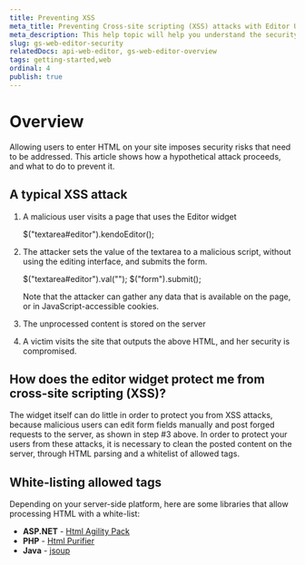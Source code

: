 ```yaml
---
title: Preventing XSS
meta_title: Preventing Cross-site scripting (XSS) attacks with Editor UI widget | Kendo UI Documentation
meta_description: This help topic will help you understand the security implications of allowing HTML editing in your pages and provide guidelines on how to secure them.
slug: gs-web-editor-security
relatedDocs: api-web-editor, gs-web-editor-overview
tags: getting-started,web
ordinal: 4
publish: true
---
```


# Overview

Allowing users to enter HTML on your site imposes security risks that need to be addressed. This article shows how a hypothetical attack proceeds, and what to do to prevent it.

## A typical XSS attack

1. A malicious user visits a page that uses the Editor widget

      $("textarea#editor").kendoEditor();

2. The attacker sets the value of the textarea to a malicious script, without using the editing interface, and submits the form.

      $("textarea#editor").val("<script>alert('Script that gathers user info and posts it to another site');</script>");
      $("form").submit();

   Note that the attacker can gather any data that is available on the page, or in JavaScript-accessible cookies.

3. The unprocessed content is stored on the server
4. A victim visits the site that outputs the above HTML, and her security is compromised.

## How does the editor widget protect me from cross-site scripting (XSS)?

The widget itself can do little in order to protect you from XSS attacks, because malicious users can edit form fields manually and post forged requests to the server, as shown in step #3 above.
In order to protect your users from these attacks, it is necessary to clean the posted content on the server, through HTML parsing and a whitelist of allowed tags.

## White-listing allowed tags

Depending on your server-side platform, here are some libraries that allow processing HTML with a white-list:

- **ASP.NET** - [Html Agility Pack](http://htmlagilitypack.codeplex.com/)
- **PHP** - [Html Purifier](http://htmlpurifier.org/)
- **Java** - [jsoup](http://jsoup.org/)

